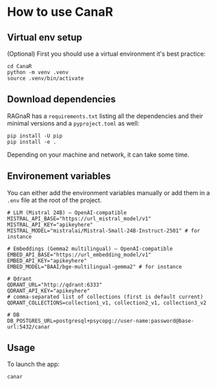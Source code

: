 # How to use CanaR

## Virtual env setup

(Optional) First you should use a virtual environment it's best practice:

```shell
cd CanaR
python -m venv .venv
source .venv/bin/activate
```

## Download dependencies

RAGnaR has a `requirements.txt` listing all the dependencies and their minimal versions and a `pyproject.toml` as well:

```shell
pip install -U pip
pip install -e .
```

Depending on your machine and network, it can take some time.

## Environement variables

You can either add the environment variables manually or add them in a `.env` file at the root of the project.

```
# LLM (Mistral 24B) — OpenAI-compatible
MISTRAL_API_BASE="https://url_mistral_model/v1"
MISTRAL_API_KEY="apikeyhere"
MISTRAL_MODEL="mistralai/Mistral-Small-24B-Instruct-2501" # for instance

# Embeddings (Gemma2 multilingual) — OpenAI-compatible
EMBED_API_BASE="https://url_embedding_model/v1"
EMBED_API_KEY="apikeyhere"
EMBED_MODEL="BAAI/bge-multilingual-gemma2" # for instance

# Qdrant
QDRANT_URL="http://qdrant:6333"
QDRANT_API_KEY="apikeyhere"
# comma-separated list of collections (first is default current)
QDRANT_COLLECTIONS=collection1_v1, collection2_v1, collection3_v2

# DB
DB_POSTGRES_URL=postgresql+psycopg://user-name:password@base-url:5432/canar
```

## Usage

To launch the app:

```
canar
```
